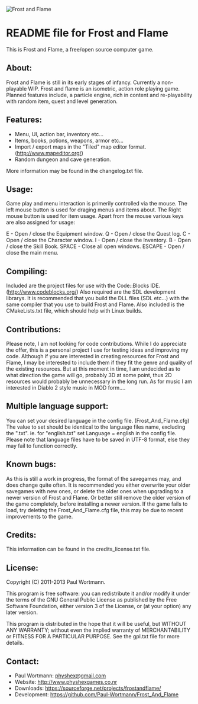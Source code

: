 ![Frost and Flame](http://www.weebly.com/uploads/5/9/6/4/596446/1455581.png?327)

README file for Frost and Flame
=============================

This is Frost and Flame, a free/open source computer game.

About:
-----
Frost and Flame is still in its early stages of infancy.  Currently a non-playable WIP.
Frost and flame is an isometric, action role playing game.
Planned features include, a particle engine, rich in content and re-playability with random item, quest and level generation.

Features:
--------
- Menu, UI, action bar, inventory etc...
- Items, books, potions, weapons, armor etc...
- Import / export maps in the "Tiled" map editor format. (http://www.mapeditor.org/)
- Random dungeon and cave generation.

More information may be found in the changelog.txt file.

Usage:
-----
Game play and menu interaction is primerily controlled via the mouse.
The left mouse button is used for draging menus and items about.
The Right mouse button is used for item usage.
Apart from the mouse various keys are also assigned for usage:

E            - Open / close the Equipment window.
Q           - Open / close the Quest log.
C           - Open / close the Character window.
I            - Open / close the Inventory.
B           - Open / close the Skill Book.
SPACE    - Close all open windows.
ESCAPE   - Open / close the main menu.

Compiling:
---------
Included are the project files for use with the Code::Blocks IDE. (http://www.codeblocks.org/)
Also required are the SDL development librarys.
It is recommended that you build the DLL files (SDL etc...) with the same compiler that you use to build Frost and Flame.
Also included is the CMakeLists.txt file, which should help with Linux builds.

Contributions:
------------
Please note, I am not looking for code contributions. While I do appreciate the offer, this is a personal project I use for testing ideas and improving my code.
Although if you are interested in creating resources for Frost and Flame, I may be interested to include them if they fit the genre and quality of the existing resources.
But at this moment in time, I am undecided as to what direction the game will go, probably 3D at some point, thus 2D resources would probably be unnecessary in the long run.
As for music I am interested in Diablo 2 style music in MOD form....

Multiple language support:
---------------------
You can set your desired language in the config file. (Frost_And_Flame.cfg)
The value to set should be identical to the language files name, excluding the ".txt". 
ie. for "english.txt" set Language = english in the config file.
Please note that language files have to be saved in UTF-8 format, else they may fail to function correctly.

Known bugs:
----------
As this is still a work in progress, the format of the savegames may, and does change quite often.
It is recommended you either overwrite your older savegames with new ones, or delete the older ones when upgrading to a newer version of Frost and Flame.
Or better still remove the older version of the game completely, before installing a newer version.
If the game fails to load, try deleting the Frost_And_Flame.cfg file, this may be due to recent improvements to the game.

Credits:
-------
This information can be found in the credits_license.txt file.

License:
-------
Copyright (C) 2011-2013 Paul Wortmann.

This program is free software: you can redistribute it and/or modify it under
the terms of the GNU General Public License as published by the Free Software
Foundation, either version 3 of the License, or (at your option) any later
version. 

This program is distributed in the hope that it will be useful, but WITHOUT ANY
WARRANTY; without even the implied warranty of MERCHANTABILITY or FITNESS FOR A
PARTICULAR PURPOSE.  See the gpl.txt file for more details. 

Contact:
-------
- Paul Wortmann: physhex@gmail.com
- Website:          http://www.physhexgames.co.nr
- Downloads:      https://sourceforge.net/projects/frostandflame/
- Development:   https://github.com/Paul-Wortmann/Frost_And_Flame

